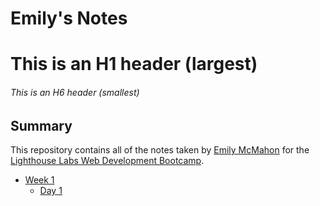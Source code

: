 # Emily's Notes
# This is an H1 header (largest)
###### This is an H6 header (smallest)
## Summary 

This repository contains all of the notes taken by [Emily McMahon](https://github.com/emilyem1?tab=repositories) for the [Lighthouse Labs Web Development Bootcamp](https://www.lighthouselabs.ca/).

* [Week 1](/Week_1)
  * [Day 1](/Week_1/Day_1)